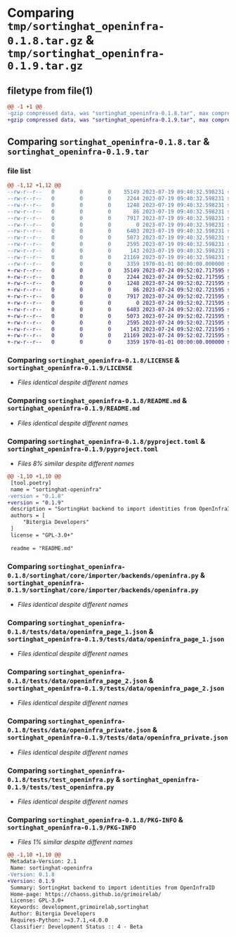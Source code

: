 # Comparing `tmp/sortinghat_openinfra-0.1.8.tar.gz` & `tmp/sortinghat_openinfra-0.1.9.tar.gz`

## filetype from file(1)

```diff
@@ -1 +1 @@
-gzip compressed data, was "sortinghat_openinfra-0.1.8.tar", max compression
+gzip compressed data, was "sortinghat_openinfra-0.1.9.tar", max compression
```

## Comparing `sortinghat_openinfra-0.1.8.tar` & `sortinghat_openinfra-0.1.9.tar`

### file list

```diff
@@ -1,12 +1,12 @@
--rw-r--r--   0        0        0    35149 2023-07-19 09:40:32.598231 sortinghat_openinfra-0.1.8/LICENSE
--rw-r--r--   0        0        0     2244 2023-07-19 09:40:32.598231 sortinghat_openinfra-0.1.8/README.md
--rw-r--r--   0        0        0     1248 2023-07-19 09:40:32.598231 sortinghat_openinfra-0.1.8/pyproject.toml
--rw-r--r--   0        0        0       86 2023-07-19 09:40:32.598231 sortinghat_openinfra-0.1.8/sortinghat/core/importer/backends/_version.py
--rw-r--r--   0        0        0     7917 2023-07-19 09:40:32.598231 sortinghat_openinfra-0.1.8/sortinghat/core/importer/backends/openinfra.py
--rw-r--r--   0        0        0        0 2023-07-19 09:40:32.598231 sortinghat_openinfra-0.1.8/tests/__init__.py
--rw-r--r--   0        0        0     6403 2023-07-19 09:40:32.598231 sortinghat_openinfra-0.1.8/tests/data/openinfra_page_1.json
--rw-r--r--   0        0        0     5073 2023-07-19 09:40:32.598231 sortinghat_openinfra-0.1.8/tests/data/openinfra_page_2.json
--rw-r--r--   0        0        0     2595 2023-07-19 09:40:32.598231 sortinghat_openinfra-0.1.8/tests/data/openinfra_private.json
--rw-r--r--   0        0        0      143 2023-07-19 09:40:32.598231 sortinghat_openinfra-0.1.8/tests/data/openinfra_token_error.json
--rw-r--r--   0        0        0    21169 2023-07-19 09:40:32.598231 sortinghat_openinfra-0.1.8/tests/test_openinfra.py
--rw-r--r--   0        0        0     3359 1970-01-01 00:00:00.000000 sortinghat_openinfra-0.1.8/PKG-INFO
+-rw-r--r--   0        0        0    35149 2023-07-24 09:52:02.717595 sortinghat_openinfra-0.1.9/LICENSE
+-rw-r--r--   0        0        0     2244 2023-07-24 09:52:02.717595 sortinghat_openinfra-0.1.9/README.md
+-rw-r--r--   0        0        0     1248 2023-07-24 09:52:02.721595 sortinghat_openinfra-0.1.9/pyproject.toml
+-rw-r--r--   0        0        0       86 2023-07-24 09:52:02.721595 sortinghat_openinfra-0.1.9/sortinghat/core/importer/backends/_version.py
+-rw-r--r--   0        0        0     7917 2023-07-24 09:52:02.721595 sortinghat_openinfra-0.1.9/sortinghat/core/importer/backends/openinfra.py
+-rw-r--r--   0        0        0        0 2023-07-24 09:52:02.721595 sortinghat_openinfra-0.1.9/tests/__init__.py
+-rw-r--r--   0        0        0     6403 2023-07-24 09:52:02.721595 sortinghat_openinfra-0.1.9/tests/data/openinfra_page_1.json
+-rw-r--r--   0        0        0     5073 2023-07-24 09:52:02.721595 sortinghat_openinfra-0.1.9/tests/data/openinfra_page_2.json
+-rw-r--r--   0        0        0     2595 2023-07-24 09:52:02.721595 sortinghat_openinfra-0.1.9/tests/data/openinfra_private.json
+-rw-r--r--   0        0        0      143 2023-07-24 09:52:02.721595 sortinghat_openinfra-0.1.9/tests/data/openinfra_token_error.json
+-rw-r--r--   0        0        0    21169 2023-07-24 09:52:02.721595 sortinghat_openinfra-0.1.9/tests/test_openinfra.py
+-rw-r--r--   0        0        0     3359 1970-01-01 00:00:00.000000 sortinghat_openinfra-0.1.9/PKG-INFO
```

### Comparing `sortinghat_openinfra-0.1.8/LICENSE` & `sortinghat_openinfra-0.1.9/LICENSE`

 * *Files identical despite different names*

### Comparing `sortinghat_openinfra-0.1.8/README.md` & `sortinghat_openinfra-0.1.9/README.md`

 * *Files identical despite different names*

### Comparing `sortinghat_openinfra-0.1.8/pyproject.toml` & `sortinghat_openinfra-0.1.9/pyproject.toml`

 * *Files 8% similar despite different names*

```diff
@@ -1,10 +1,10 @@
 [tool.poetry]
 name = "sortinghat-openinfra"
-version = "0.1.8"
+version = "0.1.9"
 description = "SortingHat backend to import identities from OpenInfraID"
 authors = [
     "Bitergia Developers"
 ]
 license = "GPL-3.0+"
 
 readme = "README.md"
```

### Comparing `sortinghat_openinfra-0.1.8/sortinghat/core/importer/backends/openinfra.py` & `sortinghat_openinfra-0.1.9/sortinghat/core/importer/backends/openinfra.py`

 * *Files identical despite different names*

### Comparing `sortinghat_openinfra-0.1.8/tests/data/openinfra_page_1.json` & `sortinghat_openinfra-0.1.9/tests/data/openinfra_page_1.json`

 * *Files identical despite different names*

### Comparing `sortinghat_openinfra-0.1.8/tests/data/openinfra_page_2.json` & `sortinghat_openinfra-0.1.9/tests/data/openinfra_page_2.json`

 * *Files identical despite different names*

### Comparing `sortinghat_openinfra-0.1.8/tests/data/openinfra_private.json` & `sortinghat_openinfra-0.1.9/tests/data/openinfra_private.json`

 * *Files identical despite different names*

### Comparing `sortinghat_openinfra-0.1.8/tests/test_openinfra.py` & `sortinghat_openinfra-0.1.9/tests/test_openinfra.py`

 * *Files identical despite different names*

### Comparing `sortinghat_openinfra-0.1.8/PKG-INFO` & `sortinghat_openinfra-0.1.9/PKG-INFO`

 * *Files 1% similar despite different names*

```diff
@@ -1,10 +1,10 @@
 Metadata-Version: 2.1
 Name: sortinghat-openinfra
-Version: 0.1.8
+Version: 0.1.9
 Summary: SortingHat backend to import identities from OpenInfraID
 Home-page: https://chaoss.github.io/grimoirelab/
 License: GPL-3.0+
 Keywords: development,grimoirelab,sortinghat
 Author: Bitergia Developers
 Requires-Python: >=3.7.1,<4.0.0
 Classifier: Development Status :: 4 - Beta
```

